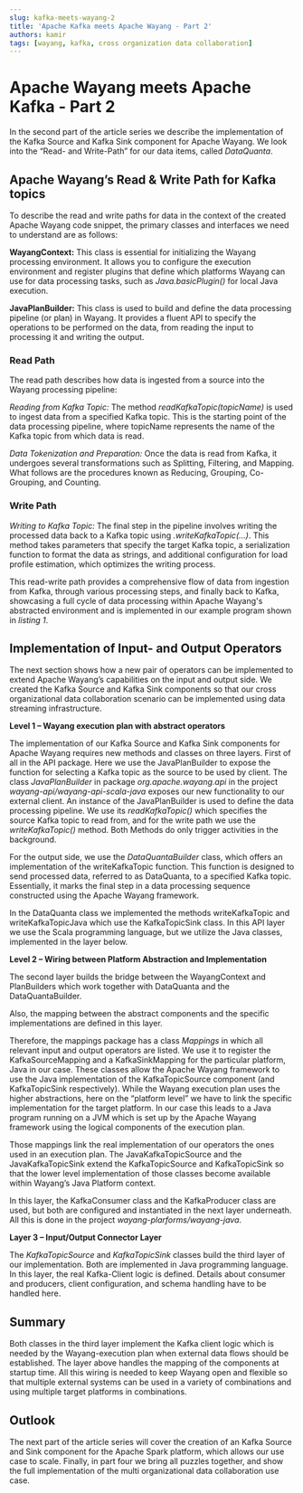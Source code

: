 ```yaml
---
slug: kafka-meets-wayang-2
title: 'Apache Kafka meets Apache Wayang - Part 2'
authors: kamir
tags: [wayang, kafka, cross organization data collaboration]
---
```


# Apache Wayang meets Apache Kafka - Part 2

In the second part of the article series we describe the implementation of the Kafka Source and Kafka Sink component for Apache Wayang.
We look into the “Read- and Write-Path” for our data items, called _DataQuanta_.

## Apache Wayang’s Read & Write Path for Kafka topics

To describe the read and write paths for data in the context of the created Apache Wayang code snippet, the primary classes and interfaces we need to understand are as follows:

**WayangContext:** This class is essential for initializing the Wayang processing environment.
It allows you to configure the execution environment and register plugins that define which platforms Wayang can use for data processing tasks, such as _Java.basicPlugin()_ for local Java execution.

**JavaPlanBuilder:** This class is used to build and define the data processing pipeline (or plan) in Wayang.
It provides a fluent API to specify the operations to be performed on the data, from reading the input to processing it and writing the output.

### Read Path
The read path describes how data is ingested from a source into the Wayang processing pipeline:

_Reading from Kafka Topic:_ The method _readKafkaTopic(topicName)_ is used to ingest data from a specified Kafka topic.
This is the starting point of the data processing pipeline, where topicName represents the name of the Kafka topic from which data is read.

_Data Tokenization and Preparation:_ Once the data is read from Kafka, it undergoes several transformations such as Splitting, Filtering, and Mapping.
What follows are the procedures known as Reducing, Grouping, Co-Grouping, and Counting.

### Write Path
_Writing to Kafka Topic:_ The final step in the pipeline involves writing the processed data back to a Kafka topic using _.writeKafkaTopic(...)_.
This method takes parameters that specify the target Kafka topic, a serialization function to format the data as strings, and additional configuration for load profile estimation, which optimizes the writing process.

This read-write path provides a comprehensive flow of data from ingestion from Kafka, through various processing steps, and finally back to Kafka, showcasing a full cycle of data processing within Apache Wayang's abstracted environment and is implemented in our example program shown in *listing 1*.

## Implementation of Input- and Output Operators
The next section shows how a new pair of operators can be implemented to extend Apache Wayang’s capabilities on the input and output side.
We created the Kafka Source and Kafka Sink components so that our cross organizational data collaboration scenario can be implemented using data streaming infrastructure.

**Level 1 – Wayang execution plan with abstract operators**

The implementation of our Kafka Source and Kafka Sink components for Apache Wayang requires new methods and classes on three layers.
First of all in the API package.
Here we use the JavaPlanBuilder to expose the function for selecting a Kafka topic as the source to be used by client.
The class _JavaPlanBuilder_ in package _org.apache.wayang.api_ in the project *wayang-api/wayang-api-scala-java* exposes our new functionality to our external client.
An instance of the JavaPlanBuilder is used to define the data processing pipeline.
We use its _readKafkaTopic()_ which specifies the source Kafka topic to read from, and for the write path we use the _writeKafkaTopic()_ method.
Both Methods do only trigger activities in the background.

For the output side, we use the _DataQuantaBuilder_ class, which offers an implementation of the writeKafkaTopic function.
This function is designed to send processed data, referred to as DataQuanta, to a specified Kafka topic.
Essentially, it marks the final step in a data processing sequence constructed using the Apache Wayang framework.

In the DataQuanta class we implemented the methods writeKafkaTopic and writeKafkaTopicJava which use the KafkaTopicSink class.
In this API layer we use the Scala programming language, but we utilize the Java classes, implemented in the layer below.

**Level 2 – Wiring between Platform Abstraction and Implementation**

The second layer builds the bridge between the WayangContext and PlanBuilders which work together with DataQuanta and the DataQuantaBuilder.

Also, the mapping between the abstract components and the specific implementations are defined in this layer.

Therefore, the mappings package has a class _Mappings_ in which all relevant input and output operators are listed.
We use it to register the KafkaSourceMapping and a KafkaSinkMapping for the particular platform, Java in our case.
These classes allow the Apache Wayang framework to use the Java implementation of the KafkaTopicSource component (and KafkaTopicSink respectively).
While the Wayang execution plan uses the higher abstractions, here on the “platform level” we have to link the specific implementation for the target platform.
In our case this leads to a Java program running on a JVM which is set up by the Apache Wayang framework using the logical components of the execution plan.

Those mappings link the real implementation of our operators the ones used in an execution plan.
The JavaKafkaTopicSource and the JavaKafkaTopicSink extend the KafkaTopicSource and KafkaTopicSink so that the lower level implementation of those classes become available within Wayang’s Java Platform context.

In this layer, the KafkaConsumer class and the KafkaProducer class are used, but both are configured and instantiated in the next layer underneath.
All this is done in the project *wayang-plarforms/wayang-java*.

**Layer 3 – Input/Output Connector Layer**

The _KafkaTopicSource_ and _KafkaTopicSink_ classes build the third layer of our implementation.
Both are implemented in Java programming language.
In this layer, the real Kafka-Client logic is defined.
Details about consumer and producers, client configuration, and schema handling have to be handled here.

## Summary
Both classes in the third layer implement the Kafka client logic which is needed by the Wayang-execution plan when external data flows should be established.
The layer above handles the mapping of the components at startup time.
All this wiring is needed to keep Wayang open and flexible so that multiple external systems can be used in a variety of combinations and using multiple target platforms in combinations.

## Outlook
The next part of the article series will cover the creation of an Kafka Source and Sink component for the Apache Spark platform, which allows our use case to scale.
Finally, in part four we bring all puzzles together, and show the full implementation of the multi organizational data collaboration use case.




